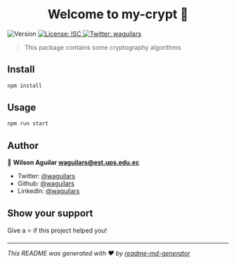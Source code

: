 <h1 align="center">Welcome to my-crypt 👋</h1>
<p>
  <img alt="Version" src="https://img.shields.io/badge/version-1.0.0-blue.svg?cacheSeconds=2592000" />
  <a href="#" target="_blank">
    <img alt="License: ISC" src="https://img.shields.io/badge/License-ISC-yellow.svg" />
  </a>
  <a href="https://twitter.com/waguilars" target="_blank">
    <img alt="Twitter: waguilars" src="https://img.shields.io/twitter/follow/waguilars.svg?style=social" />
  </a>
</p>

> This package contains some cryptography algorithms 

## Install

```sh
npm install
```

## Usage

```sh
npm run start
```

## Author

👤 **Wilson Aguilar <waguilars@est.ups.edu.ec>**

* Twitter: [@waguilars](https://twitter.com/waguilars)
* Github: [@waguilars](https://github.com/waguilars)
* LinkedIn: [@waguilars](https://linkedin.com/in/waguilars)

## Show your support

Give a ⭐️ if this project helped you!

***
_This README was generated with ❤️ by [readme-md-generator](https://github.com/kefranabg/readme-md-generator)_